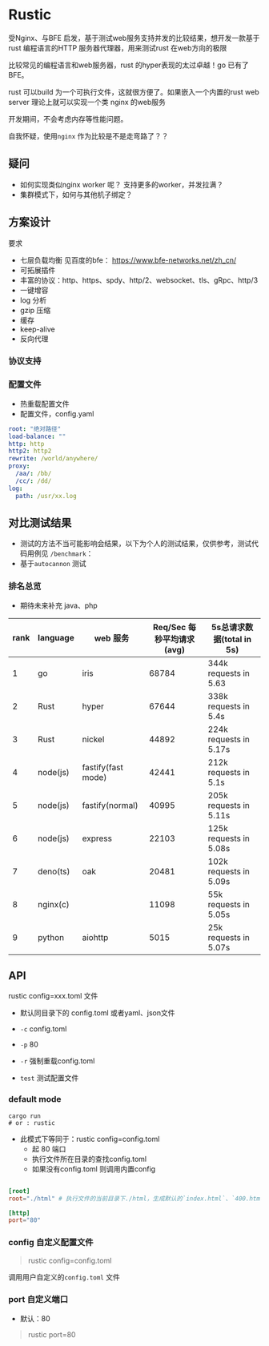# Rustic

受Nginx、与BFE 启发，基于测试web服务支持并发的比较结果，想开发一款基于rust 编程语言的HTTP 服务器代理器，用来测试rust 在web方向的极限

比较常见的编程语言和web服务器，rust 的hyper表现的太过卓越！go 已有了BFE。

rust 可以build 为一个可执行文件，这就很方便了。如果嵌入一个内置的rust web server 理论上就可以实现一个类 nginx 的web服务

开发期间，不会考虑内存等性能问题。

自我怀疑，使用`nginx` 作为比较是不是走弯路了？？

## 疑问

- 如何实现类似nginx worker 呢？ 支持更多的worker，并发拉满？
- 集群模式下，如何与其他机子绑定？

## 方案设计

要求
- 七层负载均衡 见百度的bfe： https://www.bfe-networks.net/zh_cn/
- 可拓展插件
- 丰富的协议：http、https、spdy、http/2、websocket、tls、gRpc、http/3
- 一键增容
- log 分析
- gzip 压缩
- 缓存
- keep-alive
- 反向代理

### 协议支持

### 配置文件

- 热重载配置文件
- 配置文件，config.yaml

```yaml
root: "绝对路径"
load-balance: ""
http: http
http2: http2
rewrite: /world/anywhere/
proxy:
  /aa/: /bb/
  /cc/: /dd/
log:
  path: /usr/xx.log
```

## 对比测试结果

* 测试的方法不当可能影响会结果，以下为个人的测试结果，仅供参考，测试代码用例见 `/benchmark`：
* 基于`autocannon` 测试
 

### 排名总览

- 期待未来补充 java、php

|rank|language|web 服务| Req/Sec 每秒平均请求(avg) | 5s总请求数据(total in 5s)|
|----|----|-------|---------------------|------------|
|1|go      | iris                | 68784| 344k requests in 5.63   | 
|2|Rust    | hyper               | 67644| 338k requests in 5.4s  | 
|3|Rust    | nickel              | 44892| 224k requests in 5.17s  | 
|4|node(js)| fastify(fast mode)  | 42441| 212k requests in 5.1s  | 
|5|node(js)| fastify(normal)     | 40995| 205k requests in 5.11s  | 
|6|node(js)| express             | 22103| 125k requests in 5.08s | 
|7|deno(ts)| oak                 | 20481| 102k requests in 5.09s | 
|8|nginx(c)|                     | 11098| 55k requests in 5.05s  |
|9|python  | aiohttp             | 5015 | 25k requests in 5.07s  | 


## API

rustic config=xxx.toml 文件
- 默认同目录下的 config.toml 或者yaml、json文件

- `-c` config.toml
- `-p` 80
- `-r` 强制重载config.toml
- `test` 测试配置文件


### default mode

```shell
cargo run
# or : rustic
```

- 此模式下等同于：rustic config=config.toml 
  - 起 80 端口
  - 执行文件所在目录的查找config.toml
  - 如果没有config.toml 则调用内置config
```toml

[root]
root="./html" # 执行文件的当前目录下./html，生成默认的`index.html`、`400.html`、`500.html`

[http]
port="80"
```

### config 自定义配置文件

> rustic config=config.toml

调用用户自定义的`config.toml` 文件

### port 自定义端口

- 默认：80

> rustic port=80

